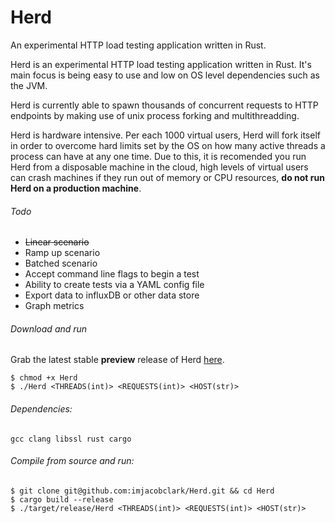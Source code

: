 # Herd
An experimental HTTP load testing application written in Rust.

Herd is an experimental HTTP load testing application written in Rust. It's main focus is being easy to use and low on OS level dependencies such as the JVM.

Herd is currently able to spawn thousands of concurrent requests to HTTP endpoints by making use of unix process forking and multithreadding.

Herd is hardware intensive. Per each 1000 virtual users, Herd will fork itself in order to overcome hard limits set by the OS on how many active threads a process can have at any one time. Due to this, it is recomended you run Herd from a disposable machine in the cloud, high levels of virtual users can crash machines if they run out of memory or CPU resources, __do not run Herd on a production machine__.

###### Todo

* ~~Linear scenario~~
* Ramp up scenario
* Batched scenario
* Accept command line flags to begin a test
* Ability to create tests via a YAML config file
* Export data to influxDB or other data store
* Graph metrics

###### Download and run

Grab the latest stable **preview** release of Herd [here](https://github.com/imjacobclark/Herd/releases).

```shell
$ chmod +x Herd
$ ./Herd <THREADS(int)> <REQUESTS(int)> <HOST(str)>
```

###### Dependencies:

`gcc clang libssl rust cargo`

###### Compile from source and run:
```shell
$ git clone git@github.com:imjacobclark/Herd.git && cd Herd
$ cargo build --release
$ ./target/release/Herd <THREADS(int)> <REQUESTS(int)> <HOST(str)>
```
